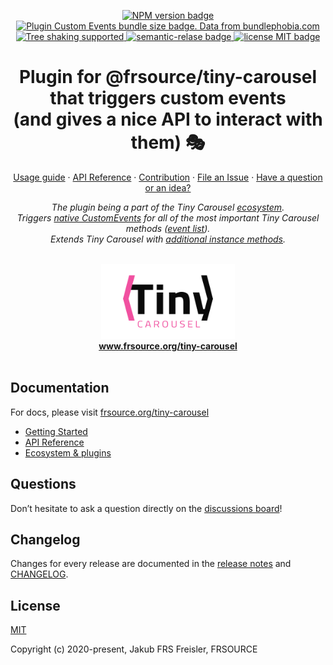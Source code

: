 <!-- textlint-disable no-dead-link -->
<p align="center">
  <a href="https://www.npmjs.com/package/">
    <img src="https://img.shields.io/npm/v/@frsource/tiny-carousel-plugin-custom-events" alt="NPM version badge">
  </a>
  <a href="https://bundlephobia.com/result?p=@frsource/tiny-carousel-plugin-custom-events" title="Visit bundlephobia for more details!">
    <img src="https://img.shields.io/bundlephobia/minzip/@frsource/tiny-carousel-plugin-custom-events" alt="Plugin Custom Events bundle size badge. Data from bundlephobia.com">
  </a>
  <a href="https://bundlephobia.com/result?p=@frsource/tiny-carousel-plugin-custom-events">
    <img src="https://badgen.net/bundlephobia/tree-shaking/@frsource/tiny-carousel-plugin-custom-events" alt="Tree shaking supported">
  </a>
  <a href="https://github.com/semantic-release/semantic-release">
    <img src="https://img.shields.io/badge/%20%20%F0%9F%93%A6%F0%9F%9A%80-semantic--release-e10079.svg" alt="semantic-relase badge">
  </a>
  <a href="https://github.com/FRSOURCE/tiny-carousel/blob/master/LICENSE">
    <img src="https://img.shields.io/github/license/FRSOURCE/tiny-carousel" alt="license MIT badge">
  </a>
</p>

<h1 align="center">Plugin for @frsource/tiny-carousel that triggers custom events (and&nbsp;gives&nbsp;a&nbsp;nice&nbsp;API to interact with them) 🎭</h1>

<p align="center">
  <a href="https://www.frsource.org/tiny-carousel/guide/usage/#plugin-custom-events">Usage guide</a>
  ·
  <a href="https://www.frsource.org/tiny-carousel/api-reference/plugin-custom-events/">API Reference</a>
  ·
  <a href="https://www.frsource.org/tiny-carousel/contribution/">Contribution</a>
  ·
  <a href="https://github.com/FRSOURCE/tiny-carousel/issues">File an Issue</a>
  ·
  <a href="https://github.com/FRSOURCE/tiny-carousel/discussions">Have a question or an idea?</a>
  <br>
</p>

<p align="center">
  <i>The plugin being a part of the Tiny Carousel <a href="https://www.frsource.org/tiny-carousel/ecosystem/">ecosystem</a>.
    <br>Triggers <a href="https://developer.mozilla.org/en-US/docs/Web/API/CustomEvent/CustomEvent">native CustomEvents</a> for all of the most important Tiny Carousel methods (<a href="https://www.frsource.org/tiny-carousel/api-reference/plugin-custom-events/#events">event list</a>).
    <br>Extends Tiny Carousel with <a href="https://www.frsource.org/tiny-carousel/api-reference/plugin-custom-events#instance-methods">additional instance methods</a>.
  <br></i>
  <br>
</p>


<p align="center">
  <img src="https://github.com/FRSOURCE/tiny-carousel/blob/master/src/logo.png" alt="Tiny carousel library logo" height="120px"/>
  <br>
  <a href="https://www.frsource.org/tiny-carousel"><strong>www.frsource.org/tiny-carousel</strong></a>
  <br>
  <br>
</p>


## Documentation

For docs, please visit [frsource.org/tiny-carousel](https://www.frsource.org/tiny-carousel/)

- [Getting Started](https://www.frsource.org/tiny-carousel/guide/usage/#plugin-custom-events)
- [API Reference](https://www.frsource.org/tiny-carousel/api-reference/plugin-custom-events/)
- [Ecosystem & plugins](https://www.frsource.org/tiny-carousel/ecosystem/)

## Questions

Don’t hesitate to ask a question directly on the [discussions board](https://github.com/FRSOURCE/tiny-carousel/discussions)!

## Changelog

Changes for every release are documented in the [release notes](https://github.com/FRSOURCE/tiny-carousel/releases) and [CHANGELOG](https://github.com/FRSOURCE/tiny-carousel/blob/master/packages/plugin-custom-events/CHANGELOG.md).

## License

[MIT](https://opensource.org/licenses/MIT)

Copyright (c) 2020-present, Jakub FRS Freisler, FRSOURCE
